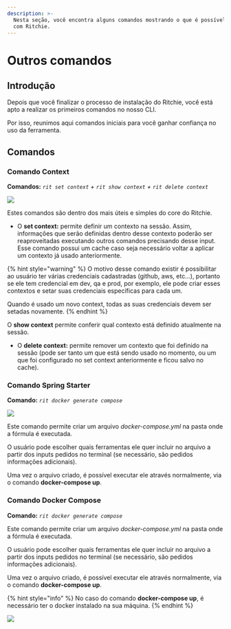 ```yaml
---
description: >-
  Nesta seção, você encontra alguns comandos mostrando o que é possível realizar
  com Ritchie.
---
```


# Outros comandos

## **Introdução** 

Depois que você finalizar o processo de instalação do Ritchie, você está apto a realizar os primeiros comandos no nosso CLI. 

Por isso, reunimos aqui comandos iniciais para você ganhar confiança no uso da ferramenta. 

## **Comandos** 

### **Comando Context**

**Comandos:**     _`rit set context`    +    `rit show context`    +     `rit delete context`_

![](https://lh6.googleusercontent.com/nSp8JByYbWSojwR4LPk-itqC8Dt23bSmFWf6wzes-oKqRkOFspjGBqNiam8eEI3YOCBp67IQaPpPKZCqXQEiBG56rqyWIAChUdNO1thIdRA46MrNMH5McpCW0zoWOFxYMVkVx2eE)

Estes comandos são dentro dos mais úteis e simples do core do Ritchie. 

* O **set context:** permite definir um contexto na sessão. Assim, informações que serão definidas dentro desse contexto poderão ser reaproveitadas executando outros comandos precisando desse input. Esse comando possui um cache caso seja necessário voltar a aplicar um contexto já usado anteriormente.

{% hint style="warning" %}
O motivo desse comando existir é possibilitar ao usuário ter várias credenciais cadastradas \(github, aws, etc…\), portanto se ele tem credencial em dev, qa e prod, por exemplo, ele pode criar esses contextos e setar suas credenciais específicas para cada um.

Quando é usado um novo context, todas as suas credenciais devem ser setadas novamente. 
{% endhint %}

O **show context** permite conferir qual contexto está definido atualmente na sessão.  


* O **delete context:** permite remover um contexto que foi definido na sessão \(pode ser tanto um que está sendo usado no momento, ou um que foi configurado no set context anteriormente e ficou salvo no cache\).



### **Comando Spring Starter**

**Comando:** _`rit docker generate compose`_

![](https://lh6.googleusercontent.com/X5kec7ahhVEKNLx8CBJZhZuX7c_yiDcRe4ZJuEcziuGYMgunrFtx82Kq56SNti6DQsB9FK0iNSOG4ALQ-qAbC6TFVllIsksWuQpeRe0jZoDO-1Bmfp2QTvyFloAyFvFG42_O0NWN)

Este comando permite criar um arquivo _docker-compose.yml_ na pasta onde a fórmula é executada. 

O usuário pode escolher quais ferramentas ele quer incluir no arquivo a partir dos inputs pedidos no terminal \(se necessário, são pedidos informações adicionais\).

Uma vez o arquivo criado, é possível executar ele através normalmente, via o comando **docker-compose up**.



### Comando Docker Compose 

**Comando:** _`rit docker generate compose`_

Este comando permite criar um arquivo _docker-compose.yml_ na pasta onde a fórmula é executada. 

O usuário pode escolher quais ferramentas ele quer incluir no arquivo a partir dos inputs pedidos no terminal \(se necessário, são pedidos informações adicionais\).

Uma vez o arquivo criado, é possível executar ele através normalmente, via o comando **docker-compose up**.

{% hint style="info" %}
No caso do comando **docker-compose up**, é necessário ter o docker instalado na sua máquina.
{% endhint %}



![](https://lh4.googleusercontent.com/_U93uVcs1Tu9TIUy59wuVfDCKgHbqO-lt5pPPSmlmDqwaFG1oew-nG_ntixSNFVRvmknMNca0X2G5WhYAowGS84V3Bf1OCZmurcCnK-Xkn9HZkf67ZWe6Jy6Wi2f9BNL6ggdO4sI)

